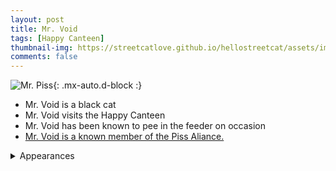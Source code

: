 ```yaml
---
layout: post
title: Mr. Void
tags: [Happy Canteen]
thumbnail-img: https://streetcatlove.github.io/hellostreetcat/assets/img/mr_void.png
comments: false
---
```


![Mr. Piss](https://streetcatlove.github.io/hellostreetcat/assets/img/mr_void.png){: .mx-auto.d-block :}

* Mr. Void is a black cat
* Mr. Void visits the Happy Canteen
* Mr. Void has been known to pee in the feeder on occasion
* [Mr. Void is a known member of the Piss Aliance.](/hellostreetcat/piss_alliance)

<details>
<summary>Appearances</summary>
<ul>
	<li><a href="https://youtu.be/yIC64J9bhkY">11/18/24 10:54</a></li>
	<li><a href="https://youtu.be/pRlq6mKC43M?t=1101">10/25/24 00:18</a></li>
</ul>
</details>
